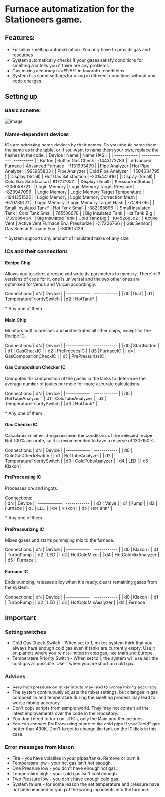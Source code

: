 # Furnace automatization for the Stationeers game.
## Features:
* Full alloy smelting automatization. You only have to provide gas and resourses.
* System automatically checks if your gases satisfy conditions for smelting and tells you if there are any problems.
* Gas mixing accuracy is >99.5% in favorable conditions.
* System has some settings for using in different conditions without any code changes.
## Setting up
### Basic scheme:
![image](https://github.com/user-attachments/assets/feba6023-3609-4dd8-997f-37522928124b)
### Name-dependent devices
ICs are adressing some devices by their names. So you should name them the same as in the table, or if you want to name them your own, replace the hashes in the code.
| Device       |  Name        | Name HASH |
| ------------ | ------------ |---------- |
| Button | Button Gas Check | -1443172783 |
| Advanced Furnace | Advanced Furnace | -1131993479 |
| Pipe Analyzer | Hot Pipe Analyzer | 993965803 |
| Pipe Analyzer | Cold Pipe Analyzer | -1504034795 |
| Display (Small) | Hot Gas Satisfaction | -2015441916 |
| Display (Small) | Cold Gas Satisfaction | 817721657 |
| Display (Small) | Pressurize Status | -206058721 |
| Logic Memory | Logic Memory Target Pressure | -823947099 |
| Logic Memory | Logic Memory Target Temperature | -1941351525 |
| Logic Memory | Logic Memory Correction Mean | -679739121 |
| Logic Memory | Logic Memory Target Hash | -74186795 |
| Small Insulated Tank* | Hot Tank Small | -382368696 |
| Small Insulated Tank | Cold Tank Small | 765508678 |
| Big Insulated Tank | Hot Tank Big | 1739686464 |
| Big Insulated Tank | Cold Tank Big | -1045288362 |
| Active Vent | Active Vent Furnace Env. Pressurize | -217226766 |
| Gas Sensor | Gas Sensor Furnace Env. | -881915129 |

\* System supports any amount of insulated tanks of any size
### ICs and their connections
#### Recipe Chip
Allows you to select a recipe and write its parameters to memory. There're 3 versions of code for it, one is universal and the two other ones are optimised for Venus and Vulcan accordingly.

Connections: 
| dN      |  Device        |
| ------------ | ------------ |
| d0 | Dial |
| d1 | TemperaturePrioritySwitch |
| d2 | HotTank* |

\* Any one of them
#### Main Chip
Monitors button presses and orchestrates all other chips, except for the Recipe IC.

Connections: 
| dN      |  Device        |
| ------------ | ------------ |
| d0 | StartButton |
| d1 | GasCheckIC |
| d2 | PreProccesIC |
| d3 | FurnaceIC |
| d4 | GasCompositionCheckIC |
| d5 | PrePressurizeIC |  
#### Gas Composition Checker IC
Computes the composition of the gases in the tanks to determine the average number of joules per mole for more accurate calculations.

Connections: 
| dN      |  Device        |
| ------------ | ------------ |
| d0 | HotTubeAnalyzer |
| d1 | ColdTubeAnalyzer |
| d2 | TemperaturePrioritySwitch |
| d3 | HotTank* |

\* Any one of them
#### Gas Checker IC
Calculates whether the gases meet the conditions of the selected recipe. Not 100% accurate, so it is recommended to have a reserve of 130-150%.

Connections: 
| dN      |  Device        |
| ------------ | ------------ |
| d0 | ColdGasCheckSwitch |
| d1 | HotTubeAnalyzer |
| d2 | TemperaturePrioritySwitch |
| d3 | ColdTubeAnalyzer |
| d4 | LED |
| d5 | Klaxon |
#### PreProcessing IC
Processes ore and ingots.

Connections:  
| dN      |  Device        |
| ------------ | ------------ |
| d0 | Valve |
| d1 | Pump |
| d2 | Furnace |
| d3 | LED |
| d4 | Klaxon |
| d5 | HotTank* |

\* Any one of them
#### PrePressurizing IC
Mixes gases and starts pummping mix to the furnace.

Connections: 
| dN      |  Device        |
| ------------ | ------------ |
| d0 | Klaxon |
| d1 | TurboPump |
| d2 | LED |
| d3 | HotColdMixer |
| d4 | HotColdMixAnalyzer |
| d5 | Furnace |    
#### Furnace IC
Ends pumping, releases alloy when it's ready, сlears remaining gases from the system.

Connections: 
| dN      |  Device        |
| ------------ | ------------ |
| d0 | Klaxon |
| d1 | TurboPump |
| d2 | LED |
| d3 | HotColdMixAnalyzer |
| d4 | Furnace |    

## Important
### Setting switches
* Cold Gas Check Switch - When set to 1, makes system think that you always have enough cold gas even if tanks are currently empty. Use it on planets where you're not limited in cold gas, like Mars and Europe.
* Temperature Priority Switch  - When set to 1, the system will use as little cold gas as possible. Use it when you are short on cold gas.
### Advices
* Very high pressure on mixer inputs may lead to worse mixing accuracy.
* The system continuously adjusts the mixer settings, but changes in gas composition and temperature during the smelting process may lead to worse mixing accuracy.
* Don't copy scripts from sample world. They may not contain all the latest improvements over the code in the repository.
* You don't need to turn on all ICs, only the Main and Recipe ones.
* You can connect PreProcessing pump to the cold pipe if your "cold" gas hotter than 430K. Don't forget to change the tank on the IC dials in this case.
### Error messages from klaxon
* Fire - you have volatiles in your pipes/tanks. Remove or burn it.
* Temperature low - your hot gas isn't hot enough.
* One Pressure low - you don't have enough hot gas.
* Temperature high - your cold gas isn't cold enough.
* Two Pressure low - you don't have enough cold gas.
* System failure - for some reason the set temperature and pressure have not been reached or you put the wrong ingridients into the furnace.
